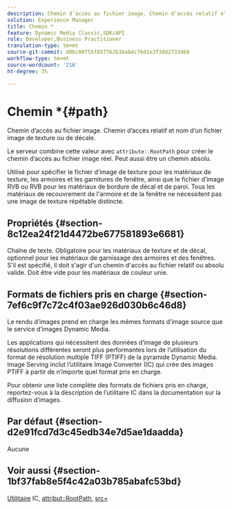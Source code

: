 ```yaml
---
description: Chemin d’accès au fichier image. Chemin d’accès relatif et nom d’un fichier image de texture ou de décale.
solution: Experience Manager
title: Chemin *
feature: Dynamic Media Classic,SDK/API
role: Developer,Business Practitioner
translation-type: tm+mt
source-git-commit: d0bc88f55f857762b3bab4c76d1e3f3dd2733d60
workflow-type: tm+mt
source-wordcount: '216'
ht-degree: 3%

---
```



# Chemin *{#path}

Chemin d’accès au fichier image. Chemin d’accès relatif et nom d’un fichier image de texture ou de décale.

Le serveur combine cette valeur avec `attribute::RootPath` pour créer le chemin d’accès au fichier image réel. Peut aussi être un chemin absolu.

Utilisé pour spécifier le fichier d’image de texture pour les matériaux de texture, les armoires et les garnitures de fenêtre, ainsi que le fichier d’image RVB ou RVB pour les matériaux de bordure de décal et de paroi. Tous les matériaux de recouvrement de l&#39;armoire et de la fenêtre ne nécessitent pas une image de texture répétable distincte.

## Propriétés {#section-8c12ea24f21d4472be677581893e6681}

Chaîne de texte. Obligatoire pour les matériaux de texture et de décal, optionnel pour les matériaux de garnissage des armoires et des fenêtres. S&#39;il est spécifié, il doit s&#39;agir d&#39;un chemin d&#39;accès au fichier relatif ou absolu valide. Doit être vide pour les matériaux de couleur unie.

## Formats de fichiers pris en charge {#section-7ef6c9f7c72c4f03ae926d030b6c46d8}

Le rendu d’images prend en charge les mêmes formats d’image source que le service d’images Dynamic Media.

Les applications qui nécessitent des données d’image de plusieurs résolutions différentes seront plus performantes lors de l’utilisation du format de résolution multiple TIFF (PTIFF) de la pyramide Dynamic Media. Image Serving inclut l’utilitaire Image Converter (IC) qui crée des images PTIFF à partir de n’importe quel format pris en charge.

Pour obtenir une liste complète des formats de fichiers pris en charge, reportez-vous à la description de l’utilitaire IC dans la documentation sur la diffusion d’images.

## Par défaut {#section-d2e91fcd7d3c45edb34e7d5ae1daadda}

Aucune

## Voir aussi {#section-1bf37fab8e5f4c42a03b785abafc53bd}

[Utilitaire](/help/aem-is-ir-api/is-api/is-utils/utilities/r-ic.md)  IC,  [attribut::RootPath](/help/aem-is-ir-api/ir-api/material-cat/image-rendering-api-ref/c-ir-material-catalog/c-ir-attributes-reference/r-ir-rootpath.md),  [src=](/help/aem-is-ir-api/ir-api/http-protocol/image-rendering-api-ref/c-ir-http-protocol-ref/c-ir-http-protocol-command-reference/r-ir-src.md)
